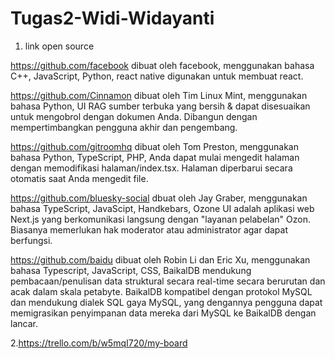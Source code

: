 # Tugas2-Widi-Widayanti
1. link open source

https://github.com/facebook
dibuat oleh facebook, menggunakan bahasa C++, JavaScript, Python, react native digunakan untuk membuat react.

https://github.com/Cinnamon
dibuat oleh Tim Linux Mint, menggunakan bahasa Python, UI RAG sumber terbuka yang bersih & dapat disesuaikan untuk mengobrol dengan dokumen Anda. Dibangun dengan mempertimbangkan pengguna akhir dan pengembang.

https://github.com/gitroomhq
dibuat oleh Tom Preston, menggunakan bahasa Python, TypeScript, PHP, Anda dapat mulai mengedit halaman dengan memodifikasi halaman/index.tsx. Halaman diperbarui secara otomatis saat Anda mengedit file.


https://github.com/bluesky-social
dbuat oleh Jay Graber, menggunakan bahasa TypeScript, JavaScipt, Handkebars, Ozone UI adalah aplikasi web Next.js yang berkomunikasi langsung dengan "layanan pelabelan" Ozon. Biasanya memerlukan hak moderator atau administrator agar dapat berfungsi.


https://github.com/baidu
dibuat oleh Robin Li dan Eric Xu, menggunakan bahasa Typescript, JavaScript, CSS, BaikalDB mendukung pembacaan/penulisan data struktural secara real-time secara berurutan dan acak dalam skala petabyte. BaikalDB kompatibel dengan protokol MySQL dan mendukung dialek SQL gaya MySQL, yang dengannya pengguna dapat memigrasikan penyimpanan data mereka dari MySQL ke BaikalDB dengan lancar.

2.https://trello.com/b/w5mqI720/my-board
